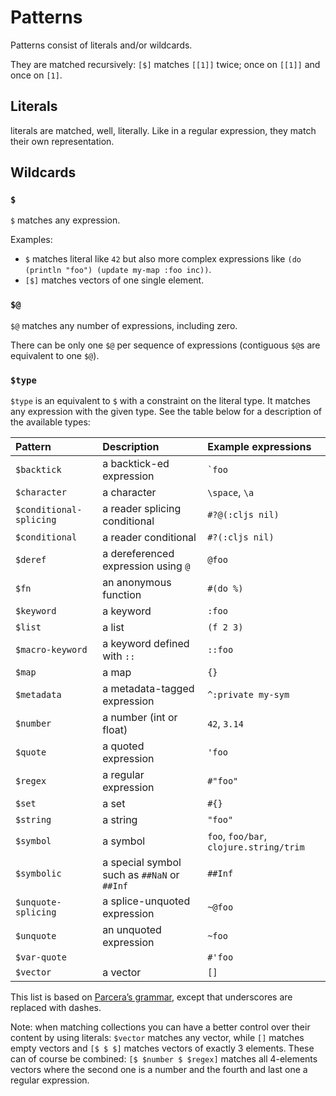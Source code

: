 # Patterns

Patterns consist of literals and/or wildcards.

They are matched recursively: `[$]` matches `[[1]]` twice; once on `[[1]]` and once on `[1]`.

## Literals

literals are matched, well, literally. Like in a regular expression, they match their own representation.

## Wildcards
### `$`

`$` matches any expression.

Examples:
* `$` matches literal like `42` but also more complex expressions like `(do (println "foo") (update my-map :foo inc))`.
* `[$]` matches vectors of one single element.

### `$@`

`$@` matches any number of expressions, including zero.

There can be only one `$@` per sequence of expressions (contiguous `$@`s are
equivalent to one `$@`).

### `$type`

`$type` is an equivalent to `$` with a constraint on the literal type. It
matches any expression with the given type. See the table below for a
description of the available types:

| Pattern | Description | Example expressions |
|:---     | :---        | :---                |
| `$backtick` | a backtick-ed expression | `` `foo `` |
| `$character` | a character | `\space`, `\a` |
| `$conditional-splicing` | a reader splicing conditional | `#?@(:cljs nil)` |
| `$conditional` | a reader conditional | `#?(:cljs nil)` |
| `$deref` | a dereferenced expression using `@` | `@foo` |
| `$fn` | an anonymous function | `#(do %)` |
| `$keyword` | a keyword | `:foo` |
| `$list` | a list | `(f 2 3)` |
| `$macro-keyword` | a keyword defined with `::` | `::foo` |
| `$map` | a map | `{}` |
| `$metadata` | a metadata-tagged expression | `^:private my-sym` |
| `$number` | a number (int or float) | `42`, `3.14` |
| `$quote` | a quoted expression | `'foo` |
| `$regex` | a regular expression | `#"foo"` |
| `$set` | a set | `#{}` |
| `$string` | a string | `"foo"` |
| `$symbol` | a symbol | `foo`, `foo/bar`, `clojure.string/trim` |
| `$symbolic` | a special symbol such as `##NaN` or `##Inf` | `##Inf` |
| `$unquote-splicing` | a splice-unquoted expression | `~@foo` |
| `$unquote` | an unquoted expression | `~foo` |
| `$var-quote` | | `#'foo` |
| `$vector` | a vector | `[]` |

This list is based on [Parcera’s grammar][pg], except that underscores are replaced with dashes.

[pg]: https://github.com/carocad/parcera/blob/83cd988e69116b67c620c099f78b693ac5e37233/src/Clojure.g4

Note: when matching collections you can have a better control over their content by using literals:
`$vector` matches any vector, while `[]` matches empty vectors and `[$ $ $]` matches vectors of exactly
3 elements. These can of course be combined: `[$ $number $ $regex]` matches all 4-elements vectors where
the second one is a number and the fourth and last one a regular expression.
